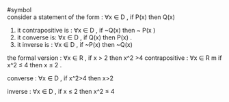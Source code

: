 #symbol  
consider a statement of the form : $\forall$x $\in$ D , if P(x) then Q(x)
1. it contrapositive is : $\forall$x $\in$ D , if ~Q(x) then ~ P(x )
2. it converse is: $\forall$x $\in$ D , if Q(x) then P(x) . 
3. it inverse is : $\forall$x $\in$ D , if ~P(x) then ~Q(x)

the formal version : $\forall$x $\in$ R , if x > 2 then x^2 >4 
contrapositive : $\forall$x $\in$ R m if x^2 $\leq$ 4 then x $\leq$ 2 .

converse : $\forall$x $\in$ D , if x^2>4 then x>2  

inverse : $\forall$x $\in$ D , if x $\leq$ 2  then x^2 $\leq$ 4





